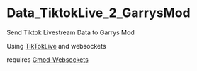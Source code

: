 # Data_TiktokLive_2_GarrysMod
Send Tiktok Livestream Data to Garrys Mod

Using [TikTokLive](https://github.com/isaackogan/TikTokLive) and websockets

requires [Gmod-Websockets](https://github.com/HunterNL/Gmod-Websockets)
